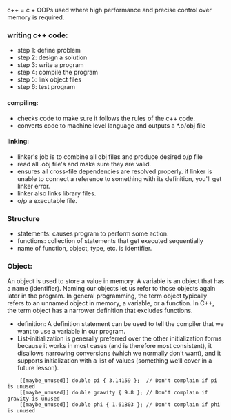 c++ = c + OOPs
used where high performance and precise control over memory is required.


### writing c++ code:
- step 1: define problem
- step 2: design a solution
- step 3: write a program
- step 4: compile the program
- step 5: link object files
- step 6: test program

#### compiling: 
- checks code to make sure it follows the rules of the c++ code.
- converts code to machine level language and outputs a *.o/obj file

#### linking:
- linker's job is to combine all obj files and produce desired o/p file
- read all .obj file's and make sure they are valid.
- ensures all cross-file dependencies are resolved properly. if linker is unable to connect a reference to something with its definition, you'll get linker error.
- linker also links library files.
- o/p a executable file.

### Structure

- statements: causes program to perform some action.
- functions: collection of statements that get executed sequentially
- name of function, object, type, etc. is identifier.

### Object: 
An object is used to store a value in memory. A variable is an object that has a name (identifier). Naming our objects let us refer to those objects again later in the program. In general programming, the term object typically refers to an unnamed object in memory, a variable, or a function. In C++, the term object has a narrower definition that excludes functions.

- definition: A definition statement can be used to tell the compiler that we want to use a variable in our program.
- List-initialization is generally preferred over the other initialization forms because it works in most cases (and is therefore most consistent), it disallows narrowing conversions (which we normally don’t want), and it supports initialization with a list of values (something we’ll cover in a future lesson).
```
    [[maybe_unused]] double pi { 3.14159 };  // Don't complain if pi is unused
    [[maybe_unused]] double gravity { 9.8 }; // Don't complain if gravity is unused
    [[maybe_unused]] double phi { 1.61803 }; // Don't complain if phi is unused
```

